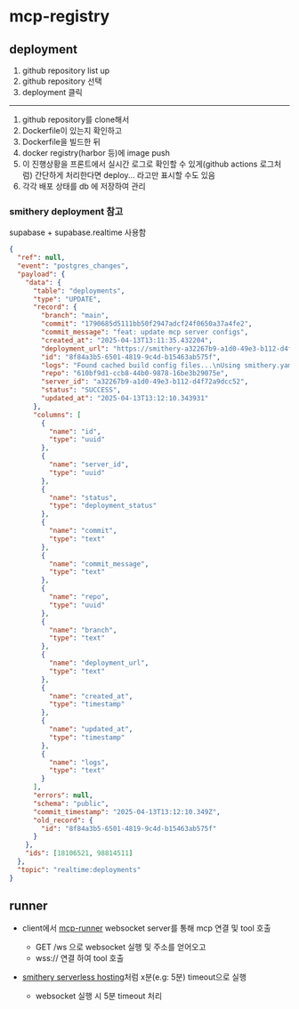 # mcp-registry

## deployment

1. github repository list up
2. github repository 선택
3. deployment 클릭

---

1. github repository를 clone해서
2. Dockerfile이 있는지 확인하고
3. Dockerfile을 빌드한 뒤
4. docker registry(harbor 등)에 image push
5. 이 진행상황을 프론트에서 실시간 로그로 확인할 수 있게(github actions 로그처럼)
   간단하게 처리한다면 deploy... 라고만 표시할 수도 있음
6. 각각 배포 상태를 db 에 저장하여 관리

### smithery deployment 참고

supabase + supabase.realtime 사용함

```json
{
  "ref": null,
  "event": "postgres_changes",
  "payload": {
    "data": {
      "table": "deployments",
      "type": "UPDATE",
      "record": {
        "branch": "main",
        "commit": "1790685d5111bb50f2947adcf24f0650a37a4fe2",
        "commit_message": "feat: update mcp server configs",
        "created_at": "2025-04-13T13:11:35.432204",
        "deployment_url": "https://smithery-a32267b9-a1d0-49e3-b112-d4f72a9dcc52.fly.dev",
        "id": "8f84a3b5-6501-4819-9c4d-b15463ab575f",
        "logs": "Found cached build config files...\nUsing smithery.yaml from repository\nUsing Dockerfile from repository\nSuccessfully obtained required build config files. Preparing build...\nBuilding Docker image...\nStarting deployment...\nDeployment successful!\n",
        "repo": "610bf9d1-ccb8-44b0-9878-16be3b29075e",
        "server_id": "a32267b9-a1d0-49e3-b112-d4f72a9dcc52",
        "status": "SUCCESS",
        "updated_at": "2025-04-13T13:12:10.343931"
      },
      "columns": [
        {
          "name": "id",
          "type": "uuid"
        },
        {
          "name": "server_id",
          "type": "uuid"
        },
        {
          "name": "status",
          "type": "deployment_status"
        },
        {
          "name": "commit",
          "type": "text"
        },
        {
          "name": "commit_message",
          "type": "text"
        },
        {
          "name": "repo",
          "type": "uuid"
        },
        {
          "name": "branch",
          "type": "text"
        },
        {
          "name": "deployment_url",
          "type": "text"
        },
        {
          "name": "created_at",
          "type": "timestamp"
        },
        {
          "name": "updated_at",
          "type": "timestamp"
        },
        {
          "name": "logs",
          "type": "text"
        }
      ],
      "errors": null,
      "schema": "public",
      "commit_timestamp": "2025-04-13T13:12:10.349Z",
      "old_record": {
        "id": "8f84a3b5-6501-4819-9c4d-b15463ab575f"
      }
    },
    "ids": [18106521, 98814511]
  },
  "topic": "realtime:deployments"
}
```

## runner

- client에서 [mcp-runner](https://github.com/JHSeo-git/mcp-runner) websocket server를 통해 mcp 연결 및 tool 호출

  - GET /ws 으로 websocket 실행 및 주소를 얻어오고
  - wss:// 연결 하여 tool 호출

- [smithery serverless hosting](https://smithery.ai/docs/deployments#serverless-hosting)처럼 x분(e.g: 5분) timeout으로 실행

  - websocket 실행 시 5분 timeout 처리
